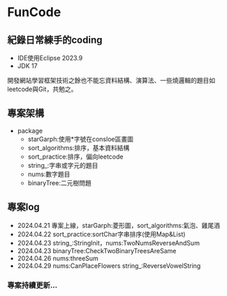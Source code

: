 # FunCode
## 紀錄日常練手的coding
- IDE使用Eclipse 2023.9
- JDK 17

開發網站學習框架技術之餘也不能忘資料結構、演算法、一些燒邏輯的題目如leetcode與Git，共勉之。

## 專案架構
- package
    - starGarph:使用*字號在consloe區畫圖
    - sort_algorithms:排序，基本資料結構
    - sort_practice:排序，偏向leetcode
    - string_:字串或字元的題目
    - nums:數字題目
    - binaryTree:二元樹問題
## 專案log
- 2024.04.21 專案上線，starGarph:菱形圖，sort_algorithms:氣泡、雞尾酒
- 2024.04.22 sort_practice:sortChar字串排序(使用Map&List)
- 2024.04.23 string_:StringInit，nums:TwoNumsReverseAndSum
- 2024.04.23 binaryTree:CheckTwoBinaryTreesAreSame
- 2024.04.26 nums:threeSum
- 2024.04.29 nums:CanPlaceFlowers string_:ReverseVowelString
### 專案持續更新...
